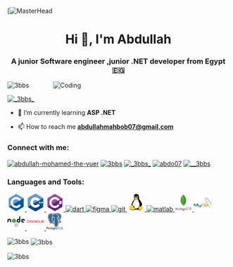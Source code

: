 [![MasterHead]([https://github.com/3bbs/3bbs/assets/142512991/f8a80bae-da6f-43ed-aa13-80e1918a8480](https://github.com/3bbs/3bbs/assets/142512991/ec104bf3-983b-419c-a7ef-a9ad35759aaf))





<h1 align="center">Hi 👋, I'm Abdullah</h1>
<h3 align="center">A junior Software engineer ,junior .NET developer from Egypt 🇪🇬</h3>
<img align="right" alt="Coding" width="400" src="https://cdn.dribbble.com/users/1162077/screenshots/3848914/programmer.gif">

<p align="left"> <img src="https://komarev.com/ghpvc/?username=3bbs&label=Profile%20views&color=0e75b6&style=flat" alt="3bbs" /> </p>

<p align="left"> <a href="https://twitter.com/_3bbs_" target="blank"><img src="https://img.shields.io/twitter/follow/_3bbs_?logo=twitter&style=for-the-badge" alt="_3bbs_" /></a> </p>

- 🌱 I’m currently learning **ASP .NET**

- 📫 How to reach me **abdullahmahbob07@gmail.com**

<h3 align="left">Connect with me:</h3>
<p align="left">
<a href="https://codepen.io/abdullah-mohamed-the-vuer" target="blank"><img align="center" src="https://raw.githubusercontent.com/rahuldkjain/github-profile-readme-generator/master/src/images/icons/Social/codepen.svg" alt="abdullah-mohamed-the-vuer" height="30" width="40" /></a>
<a href="https://dev.to/3bbs" target="blank"><img align="center" src="https://raw.githubusercontent.com/rahuldkjain/github-profile-readme-generator/master/src/images/icons/Social/devto.svg" alt="3bbs" height="30" width="40" /></a>
<a href="https://twitter.com/_3bbs_" target="blank"><img align="center" src="https://raw.githubusercontent.com/rahuldkjain/github-profile-readme-generator/master/src/images/icons/Social/twitter.svg" alt="_3bbs_" height="30" width="40" /></a>
<a href="https://linkedin.com/in/abdo07" target="blank"><img align="center" src="https://raw.githubusercontent.com/rahuldkjain/github-profile-readme-generator/master/src/images/icons/Social/linked-in-alt.svg" alt="abdo07" height="30" width="40" /></a>
<a href="https://instagram.com/__3bbs" target="blank"><img align="center" src="https://raw.githubusercontent.com/rahuldkjain/github-profile-readme-generator/master/src/images/icons/Social/instagram.svg" alt="__3bbs" height="30" width="40" /></a>
</p>

<h3 align="left">Languages and Tools:</h3>
<p align="left"> <a href="https://www.cprogramming.com/" target="_blank" rel="noreferrer"> <img src="https://raw.githubusercontent.com/devicons/devicon/master/icons/c/c-original.svg" alt="c" width="40" height="40"/> </a> <a href="https://www.w3schools.com/cpp/" target="_blank" rel="noreferrer"> <img src="https://raw.githubusercontent.com/devicons/devicon/master/icons/cplusplus/cplusplus-original.svg" alt="cplusplus" width="40" height="40"/> </a> <a href="https://www.w3schools.com/cs/" target="_blank" rel="noreferrer"> <img src="https://raw.githubusercontent.com/devicons/devicon/master/icons/csharp/csharp-original.svg" alt="csharp" width="40" height="40"/> </a> <a href="https://dart.dev" target="_blank" rel="noreferrer"> <img src="https://www.vectorlogo.zone/logos/dartlang/dartlang-icon.svg" alt="dart" width="40" height="40"/> </a> <a href="https://www.figma.com/" target="_blank" rel="noreferrer"> <img src="https://www.vectorlogo.zone/logos/figma/figma-icon.svg" alt="figma" width="40" height="40"/> </a> <a href="https://git-scm.com/" target="_blank" rel="noreferrer"> <img src="https://www.vectorlogo.zone/logos/git-scm/git-scm-icon.svg" alt="git" width="40" height="40"/> </a> <a href="https://www.linux.org/" target="_blank" rel="noreferrer"> <img src="https://raw.githubusercontent.com/devicons/devicon/master/icons/linux/linux-original.svg" alt="linux" width="40" height="40"/> </a> <a href="https://www.mathworks.com/" target="_blank" rel="noreferrer"> <img src="https://upload.wikimedia.org/wikipedia/commons/2/21/Matlab_Logo.png" alt="matlab" width="40" height="40"/> </a> <a href="https://www.mongodb.com/" target="_blank" rel="noreferrer"> <img src="https://raw.githubusercontent.com/devicons/devicon/master/icons/mongodb/mongodb-original-wordmark.svg" alt="mongodb" width="40" height="40"/> </a> <a href="https://www.mysql.com/" target="_blank" rel="noreferrer"> <img src="https://raw.githubusercontent.com/devicons/devicon/master/icons/mysql/mysql-original-wordmark.svg" alt="mysql" width="40" height="40"/> </a> <a href="https://nodejs.org" target="_blank" rel="noreferrer"> <img src="https://raw.githubusercontent.com/devicons/devicon/master/icons/nodejs/nodejs-original-wordmark.svg" alt="nodejs" width="40" height="40"/> </a> <a href="https://www.oracle.com/" target="_blank" rel="noreferrer"> <img src="https://raw.githubusercontent.com/devicons/devicon/master/icons/oracle/oracle-original.svg" alt="oracle" width="40" height="40"/> </a> <a href="https://www.postgresql.org" target="_blank" rel="noreferrer"> <img src="https://raw.githubusercontent.com/devicons/devicon/master/icons/postgresql/postgresql-original-wordmark.svg" alt="postgresql" width="40" height="40"/> </a> </p>

<p><img align="left" src="https://github-readme-stats.vercel.app/api/top-langs?username=3bbs&show_icons=true&locale=en&layout=compact" alt="3bbs" /></p>

<p>&nbsp;<img align="center" src="https://github-readme-stats.vercel.app/api?username=3bbs&show_icons=true&locale=en" alt="3bbs" /></p>

<p><img align="center" src="https://github-readme-streak-stats.herokuapp.com/?user=3bbs&" alt="3bbs" /></p>
